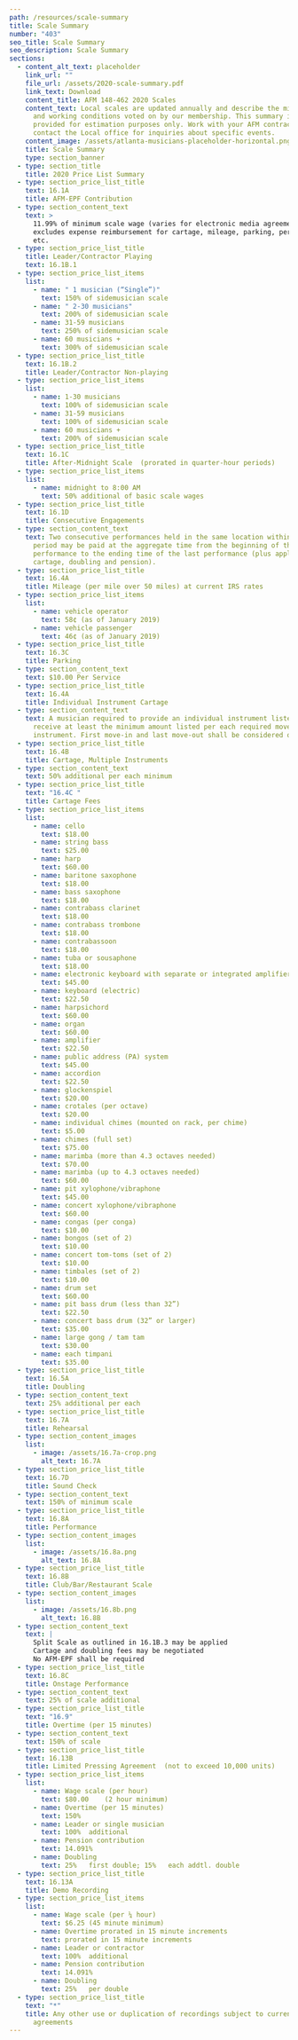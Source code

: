 ```yaml
---
path: /resources/scale-summary
title: Scale Summary
number: "403"
seo_title: Scale Summary
seo_description: Scale Summary
sections:
  - content_alt_text: placeholder
    link_url: ""
    file_url: /assets/2020-scale-summary.pdf
    link_text: Download
    content_title: AFM 148-462 2020 Scales
    content_text: Local scales are updated annually and describe the minimum wages
      and working conditions voted on by our membership. This summary is
      provided for estimation purposes only. Work with your AFM contractor or
      contact the Local office for inquiries about specific events.
    content_image: /assets/atlanta-musicians-placeholder-horizontal.png
    title: Scale Summary
    type: section_banner
  - type: section_title
    title: 2020 Price List Summary
  - type: section_price_list_title
    text: 16.1A
    title: AFM-EPF Contribution
  - type: section_content_text
    text: >
      11.99% of minimum scale wage (varies for electronic media agreements);
      excludes expense reimbursement for cartage, mileage, parking, perdiem,
      etc.
  - type: section_price_list_title
    title: Leader/Contractor Playing
    text: 16.1B.1
  - type: section_price_list_items
    list:
      - name: " 1 musician (“Single”)"
        text: 150% of sidemusician scale
      - name: " 2-30 musicians"
        text: 200% of sidemusician scale
      - name: 31-59 musicians
        text: 250% of sidemusician scale
      - name: 60 musicians +
        text: 300% of sidemusician scale
  - type: section_price_list_title
    text: 16.1B.2
    title: Leader/Contractor Non-playing
  - type: section_price_list_items
    list:
      - name: 1-30 musicians
        text: 100% of sidemusician scale
      - name: 31-59 musicians
        text: 100% of sidemusician scale
      - name: 60 musicians +
        text: 200% of sidemusician scale
  - type: section_price_list_title
    text: 16.1C
    title: After-Midnight Scale  (prorated in quarter-hour periods)
  - type: section_price_list_items
    list:
      - name: midnight to 8:00 AM
        text: 50% additional of basic scale wages
  - type: section_price_list_title
    text: 16.1D
    title: Consecutive Engagements
  - type: section_content_text
    text: Two consecutive performances held in the same location within a three-hour
      period may be paid at the aggregate time from the beginning of the first
      performance to the ending time of the last performance (plus applicable
      cartage, doubling and pension).
  - type: section_price_list_title
    text: 16.4A
    title: Mileage (per mile over 50 miles) at current IRS rates
  - type: section_price_list_items
    list:
      - name: vehicle operator
        text: 58¢ (as of January 2019)
      - name: vehicle passenger
        text: 46¢ (as of January 2019)
  - type: section_price_list_title
    text: 16.3C
    title: Parking
  - type: section_content_text
    text: $10.00 Per Service
  - type: section_price_list_title
    text: 16.4A
    title: Individual Instrument Cartage
  - type: section_content_text
    text: A musician required to provide an individual instrument listed below shall
      receive at least the minimum amount listed per each required move of that
      instrument. First move-in and last move-out shall be considered one move.
  - type: section_price_list_title
    text: 16.4B
    title: Cartage, Multiple Instruments
  - type: section_content_text
    text: 50% additional per each minimum
  - type: section_price_list_title
    text: "16.4C "
    title: Cartage Fees
  - type: section_price_list_items
    list:
      - name: cello
        text: $18.00
      - name: string bass
        text: $25.00
      - name: harp
        text: $60.00
      - name: baritone saxophone
        text: $18.00
      - name: bass saxophone
        text: $18.00
      - name: contrabass clarinet
        text: $18.00
      - name: contrabass trombone
        text: $18.00
      - name: contrabassoon
        text: $18.00
      - name: tuba or sousaphone
        text: $18.00
      - name: electronic keyboard with separate or integrated amplifier
        text: $45.00
      - name: keyboard (electric)
        text: $22.50
      - name: harpsichord
        text: $60.00
      - name: organ
        text: $60.00
      - name: amplifier
        text: $22.50
      - name: public address (PA) system
        text: $45.00
      - name: accordion
        text: $22.50
      - name: glockenspiel
        text: $20.00
      - name: crotales (per octave)
        text: $20.00
      - name: individual chimes (mounted on rack, per chime)
        text: $5.00
      - name: chimes (full set)
        text: $75.00
      - name: marimba (more than 4.3 octaves needed)
        text: $70.00
      - name: marimba (up to 4.3 octaves needed)
        text: $60.00
      - name: pit xylophone/vibraphone
        text: $45.00
      - name: concert xylophone/vibraphone
        text: $60.00
      - name: congas (per conga)
        text: $10.00
      - name: bongos (set of 2)
        text: $10.00
      - name: concert tom-toms (set of 2)
        text: $10.00
      - name: timbales (set of 2)
        text: $10.00
      - name: drum set
        text: $60.00
      - name: pit bass drum (less than 32”)
        text: $22.50
      - name: concert bass drum (32” or larger)
        text: $35.00
      - name: large gong / tam tam
        text: $30.00
      - name: each timpani
        text: $35.00
  - type: section_price_list_title
    text: 16.5A
    title: Doubling
  - type: section_content_text
    text: 25% additional per each
  - type: section_price_list_title
    text: 16.7A
    title: Rehearsal
  - type: section_content_images
    list:
      - image: /assets/16.7a-crop.png
        alt_text: 16.7A
  - type: section_price_list_title
    text: 16.7D
    title: Sound Check
  - type: section_content_text
    text: 150% of minimum scale
  - type: section_price_list_title
    text: 16.8A
    title: Performance
  - type: section_content_images
    list:
      - image: /assets/16.8a.png
        alt_text: 16.8A
  - type: section_price_list_title
    text: 16.8B
    title: Club/Bar/Restaurant Scale
  - type: section_content_images
    list:
      - image: /assets/16.8b.png
        alt_text: 16.8B
  - type: section_content_text
    text: |
      Split Scale as outlined in 16.1B.3 may be applied
      Cartage and doubling fees may be negotiated
      No AFM-EPF shall be required
  - type: section_price_list_title
    text: 16.8C
    title: Onstage Performance
  - type: section_content_text
    text: 25% of scale additional
  - type: section_price_list_title
    text: "16.9"
    title: Overtime (per 15 minutes)
  - type: section_content_text
    text: 150% of scale
  - type: section_price_list_title
    text: 16.13B
    title: Limited Pressing Agreement  (not to exceed 10,000 units)
  - type: section_price_list_items
    list:
      - name: Wage scale (per hour)
        text: $80.00	(2 hour minimum)
      - name: Overtime (per 15 minutes)
        text: 150%
      - name: Leader or single musician
        text: 100%	additional
      - name: Pension contribution
        text: 14.091%
      - name: Doubling
        text: 25%	first double; 15%	each addtl. double
  - type: section_price_list_title
    text: 16.13A
    title: Demo Recording
  - type: section_price_list_items
    list:
      - name: Wage scale (per ¼ hour)
        text: $6.25	(45 minute minimum)
      - name: Overtime prorated in 15 minute increments
        text: prorated in 15 minute increments
      - name: Leader or contractor
        text: 100%	additional
      - name: Pension contribution
        text: 14.091%
      - name: Doubling
        text: 25%	per double
  - type: section_price_list_title
    text: "*"
    title: Any other use or duplication of recordings subject to current AFM
      agreements
---
```

